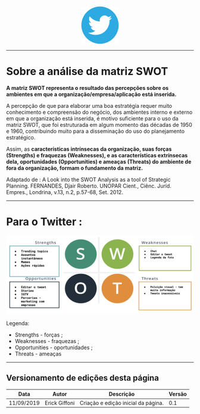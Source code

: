 <span style="margin-left: 40%;">![Twitter Logo](../images/twitter-logo-100px.png)</span>

***
# Sobre a análise da matriz SWOT

**A matriz SWOT representa o resultado das percepções sobre os ambientes em que a organização/empresa/aplicação está inserida.**

A percepção de que para elaborar uma boa estratégia requer muito conhecimento e compreensão do negócio, dos ambientes interno e externo em que a organização está inserida, é motivo suficiente para o uso da matriz SWOT, que foi estruturada em algum momento das décadas de 1950 e 1960, contribuindo muito para a disseminação do uso do planejamento estratégico.

Assim, as **características intrínsecas da organização, suas forças (Strengths) e fraquezas (Weaknesses), e as características extrínsecas dela, oportunidades (Opportunities) e ameaças (Threats) do ambiente de fora da organização, formam o fundamento da matriz.**

Adaptado de : A Look into the SWOT Analysis as a tool of Strategic Planning. FERNANDES, Djair Roberto. UNOPAR Cient., Ciênc. Juríd. Empres., Londrina, v.13, n.2, p.57-68, Set. 2012.

***
# Para o Twitter :

<span style="margin-right: 40%;">![SWOT](../images/swot.png)</span>

Legenda:
- Strengths - forças ;
- Weaknesses - fraquezas ;
- Opportunities - oportunidades ;
- Threats - ameaças

***
## Versionamento de edições desta página
| Data | Autor | Descrição | Versão |
|------|-------|-----------|--------|
| 11/09/2019 | Erick Giffoni | Criação e edição inicial da página. | 0.1 |
